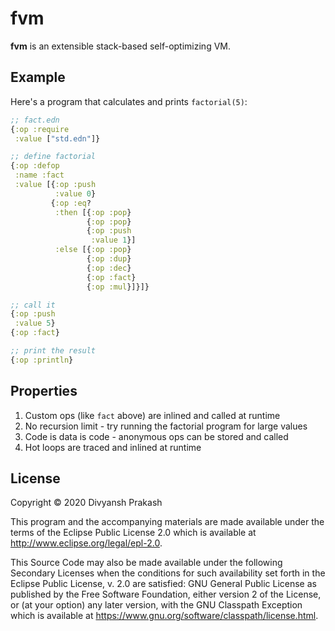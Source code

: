 # fvm

**fvm** is an extensible stack-based self-optimizing VM.

## Example

Here's a program that calculates and prints `factorial(5)`:
```clojure
;; fact.edn
{:op :require
 :value ["std.edn"]}

;; define factorial
{:op :defop
 :name :fact
 :value [{:op :push
          :value 0}
         {:op :eq?
          :then [{:op :pop}
                 {:op :pop}
                 {:op :push
                  :value 1}]
          :else [{:op :pop}
                 {:op :dup}
                 {:op :dec}
                 {:op :fact}
                 {:op :mul}]}]}

;; call it
{:op :push
 :value 5}
{:op :fact}

;; print the result
{:op :println}
```

## Properties

1. Custom ops (like `fact` above) are inlined and called at runtime
2. No recursion limit - try running the factorial program for large values
3. Code is data is code - anonymous ops can be stored and called
4. Hot loops are traced and inlined at runtime

## License

Copyright © 2020 Divyansh Prakash

This program and the accompanying materials are made available under the
terms of the Eclipse Public License 2.0 which is available at
http://www.eclipse.org/legal/epl-2.0.

This Source Code may also be made available under the following Secondary
Licenses when the conditions for such availability set forth in the Eclipse
Public License, v. 2.0 are satisfied: GNU General Public License as published by
the Free Software Foundation, either version 2 of the License, or (at your
option) any later version, with the GNU Classpath Exception which is available
at https://www.gnu.org/software/classpath/license.html.
